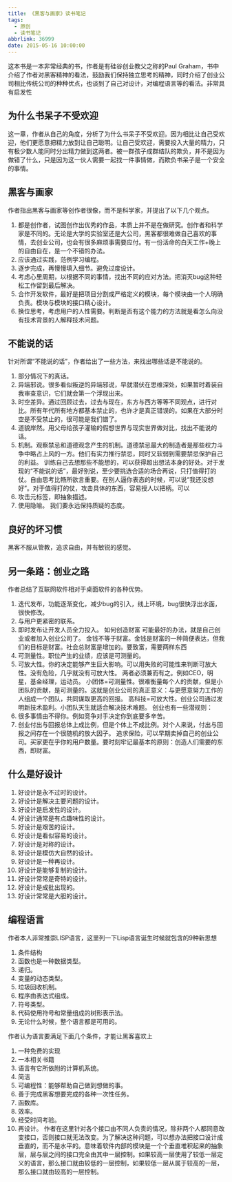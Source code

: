 ```yaml
---
title: 《黑客与画家》读书笔记
tags:
  - 原创
  - 读书笔记
abbrlink: 36999
date: 2015-05-16 10:00:00
---
```

这本书是一本非常经典的书，作者是有硅谷创业教父之称的Paul Graham，书中介绍了作者对黑客精神的看法，鼓励我们保持独立思考的精神，同时介绍了创业公司相比传统公司的种种优点，也谈到了自己对设计，对编程语言等的看法。非常具有启发性


## 为什么书呆子不受欢迎
这一章，作者从自己的角度，分析了为什么书呆子不受欢迎。因为相比让自己受欢迎，他们更愿意把精力放到让自己聪明。让自己受欢迎，需要投入大量的精力，只有极少数人能同时分出精力做到这两者。被一群孩子成群结队的欺负，并不是因为做错了什么，只是因为这一伙人需要一起找一件事情做，而欺负书呆子是一个安全的事情。<!-- more -->


## 黑客与画家
作者指出黑客与画家等创作者很像，而不是科学家，并提出了以下几个观点。
1. 都是创作者，试图创作出优秀的作品，本质上并不是在做研究。创作者和科学家是不同的。无论是大学的实验室还是大公司，黑客都很难做自己喜欢的事情，去创业公司，也会有很多麻烦事需要应付。有一份活命的白天工作+晚上的自由自在，是一个不错的办法。
2. 应该通过实践，范例学习编程。
3. 逐步完成，再慢慢填入细节。避免过度设计。
4. 考虑心里周期，以根据不同的事情，找出不同的应对方法。把消灭bug这种轻松工作留到最后解决。
5. 合作开发软件，最好是把项目分割成严格定义的模块，每个模块由一个人明确负责。模块与模块的接口精心设计。
6. 换位思考，考虑用户的人性需要。判断是否有这个能力的方法就是看怎么向没有技术背景的人解释技术问题。

## 不能说的话
针对所谓“不能说的话”，作者给出了一些方法，来找出哪些话是不能说的。
1. 部分情况下的真话。
2. 异端邪说。很多看似叛逆的异端邪说，早就潜伏在思维深处，如果暂时着装自我审查意识，它们就会第一个浮现出来。
3. 时空差异。通过回顾过去，过去与现在，东方与西方等等不同观点，进行对比。所有年代所有地方都基本禁止的，也许才是真正错误的。如果在大部分时空是不受禁止的，很可能是我们错了。
4. 道貌岸然。用父母给孩子灌输的假想世界与现实世界做对比，找出不能说的话。
5. 机制。观察禁忌和道德观念产生的机制。道德禁忌最大的制造者是那些权力斗争中略占上风的一方。他们有实力推行禁忌，同时又软弱到需要禁忌保护自己的利益。
训练自己去想那些不能想的，可以获得超出想法本身的好处。对于发现的“不能说的话”，最好别说，至少要挑选合适的场合再说，只打值得打的仗。自由思考比畅所欲言重要。在别人逼你表态的时候，可以说“我还没想好”。对于值得打的仗，攻击具体的东西，容易授人以把柄。可以
1. 攻击元标签，即抽象描述。
2. 使用隐喻。
我们要永远保持质疑的态度。
## 良好的坏习惯
黑客不服从管教，追求自由，并有敏锐的感觉。

## 另一条路：创业之路
作者总结了互联网软件相对于桌面软件的各种优势。
1. 迭代发布，功能逐渐变化，减少bug的引入，线上环境，bug很快浮出水面，很快修改。
2. 与用户更紧密的联系。
3. 即时发布让开发人员全力投入。
如何创造财富
可能最好的办法，就是自己创业或者加入创业公司了。
金钱不等于财富。金钱是财富的一种简便表达，但我们的目标是财富。社会总财富是增加的。要致富，需要两样东西
1. 可测量性。职位产生的业绩，应该是可测量的。
2. 可放大性。你的决定能够产生巨大影响。可以用失败的可能性来判断可放大性。没有危险，几乎就没有可放大性。
两者必须兼而有之。例如CEO，明星，基金经理，运动员。
小团体=可测量性。很难衡量每个人的贡献，但是小团队的贡献，是可测量的。这就是创业公司的真正意义：与更愿意努力工作的人组成一个团队，共同谋取更高的回报。
高科技=可放大性。创业公司通过发明新技术盈利。小团队天生就适合解决技术难题。
创业也有一些潜规则：
1. 很多事情由不得你。例如竞争对手决定你到底要多辛苦。
2. 创业付出与回报总体上成比例，但是个体上不成比例。对个人来说，付出与回报之间存在一个很随机的放大因子。
追求保险，可以早期卖掉自己的创业公司。买家更在乎你的用户数量。要时刻牢记最基本的原则：创造人们需要的东西，即财富。

## 什么是好设计
1. 好设计是永不过时的设计。
2. 好设计是解决主要问题的设计。
3. 好设计是启发性的设计。
4. 好设计通常是有点趣味性的设计。
5. 好设计是艰苦的设计。
6. 好设计是看似容易的设计。
7. 好设计是对称的设计。
8. 好设计是模仿大自然的设计。
9. 好设计是一种再设计。
10. 好设计是能够复制的设计。
11. 好设计常常是奇特的设计。
12. 好设计是成批出现的。
13. 好设计常常是大胆的设计。

## 编程语言
作者本人非常推崇LISP语言，这里列一下Lisp语言诞生时候就包含的9种新思想
1. 条件结构
2. 函数也是一种数据类型。
3. 递归。
4. 变量的动态类型。
5. 垃圾回收机制。
6. 程序由表达式组成。
7. 符号类型。
8. 代码使用符号和常量组成的树形表示法。
9. 无论什么时候，整个语言都是可用的。

作者认为语言要满足下面几个条件，才能让黑客喜欢上
1. 一种免费的实现
2. 一本相关书籍
3. 语言有它所依附的计算机系统。
4. 简洁
5. 可编程性：能够帮助自己做到想做的事。
6. 善于完成黑客想要完成的各种一次性任务。
7. 函数库。
8. 效率。
9. 经受时间考验。
10. 再设计。
作者在这里针对各个接口由不同人负责的情况，除非两个人都同意改变接口，否则接口就无法改变。为了解决这种问题，可以想办法把接口设计成垂直的，而不是水平的。意味着软件内部的模块是一个个垂直堆积起来的抽象层，层与层之间的接口完全由其中一层控制。如果较高一层使用了较低一层定义的语言，那么接口就由较低的一层控制，如果较低一层从属于较高的一层，那么接口就由较高的一层控制。


